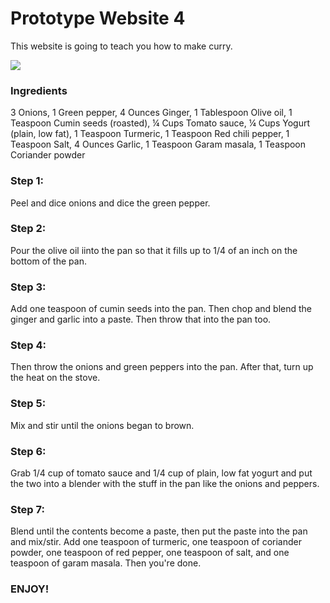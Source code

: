 <!DOCTYPE html>
<head>
    <h1>Prototype Website 4
    </h1>
</head>
<body>
    <p>This website is going to teach you how to make curry.
    </p>
<img src="http://ohsnapletseat.com/wp-content/uploads/2013/05/Nl8NUINl.jpg"/>
    <h3>Ingredients
    </h3>
    <p>
3	Onions, 1 Green pepper, 4	Ounces Ginger, 1 Tablespoon Olive oil, 1 Teaspoon Cumin seeds (roasted), ¼	Cups Tomato sauce, ¼ Cups Yogurt (plain, low fat), 1 Teaspoon Turmeric, 1 Teaspoon Red chili pepper, 1 Teaspoon Salt, 4	Ounces Garlic, 1 Teaspoon Garam masala, 1	Teaspoon Coriander powder
    </p>
    <h3>Step 1:
    </h3>
    <p>Peel and dice onions and dice the green pepper.
    </p>
    <h3>Step 2:
    </h3>
    <p>Pour the olive oil iinto the pan so that it fills up to 1/4 of an inch on the bottom of the pan.
    </p>
    <h3>Step 3:
    </h3>
    <p>Add one teaspoon of cumin seeds into the pan. Then chop and blend the ginger and garlic into a paste. Then throw that into the pan too.
    </p>
    <h3>Step 4:
    </h3>
    <p>Then throw the onions and green peppers into the pan. After that, turn up the heat on the stove.
    </p>
    <h3>Step 5:
    </h3>
    <p>Mix and stir until the onions began to brown.
    </p>
    <h3>Step 6:
    </h3>
    <p>Grab 1/4 cup of tomato sauce and 1/4 cup of plain, low fat yogurt and put the two into a blender with the stuff in the pan like the onions and peppers.
    </p>
    <h3> Step 7:
    </h3>
    <p>Blend until the contents become a paste, then put the paste into the pan and mix/stir. Add one teaspoon of turmeric, one teaspoon of coriander powder, one teaspoon of red pepper, one teaspoon of salt, and one teaspoon of garam masala. Then you're done. 
    </p>
    <h3>ENJOY!
    </h3>
